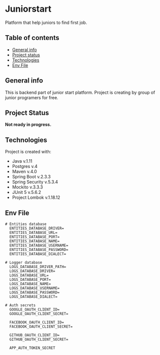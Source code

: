 # Juniorstart
Platform that help juniors to find first job. 

## Table of contents
* [General info](#general-info)
* [Project status](#project-status)
* [Technologies](#technologies)
* [Env File](#env-file)

## General info
This is backend part of junior start platform.
Project is creating by group of junior programers for free.

## Project Status
**Not ready in progress.**
	
## Technologies
Project is created with:
* Java v.1.11
* Postgres v.4
* Maven v.4.0
* Spring Boot v.2.3.3
* Spring Security v.5.3.4
* Mockito v.3.3.3
* JUnit 5 v.5.6.2
* Project Lombok v.1.18.12

## Env File

````
# Entities database
  ENTITIES_DATABASE_DRIVER=
  ENTITIES_DATABASE_URL=
  ENTITIES_DATABASE_PORT=
  ENTITIES_DATABASE_NAME=
  ENTITIES_DATABASE_USERNAME=
  ENTITIES_DATABASE_PASSWORD=
  ENTITIES_DATABASE_DIALECT=
  
# Logger database
  LOGS_DATABASE_DRIVER_PATH=
  LOGS_DATABASE_DRIVER=
  LOGS_DATABASE_URL=
  LOGS_DATABASE_PORT=
  LOGS_DATABASE_NAME=
  LOGS_DATABASE_USERNAME=
  LOGS_DATABASE_PASSWORD=
  LOGS_DATABASE_DIALECT=
  
# Auth secrets
  GOOGLE_OAUTH_CLIENT_ID=
  GOOGLE_OAUTH_CLIENT_SECRET=
  
  FACEBOOK_OAUTH_CLIENT_ID=
  FACEBOOK_OAUTH_CLIENT_SECRET=
  
  GITHUB_OAUTH_CLIENT_ID=
  GITHUB_OAUTH_CLIENT_SECRET=
  
  APP_AUTH_TOKEN_SECRET 
````

